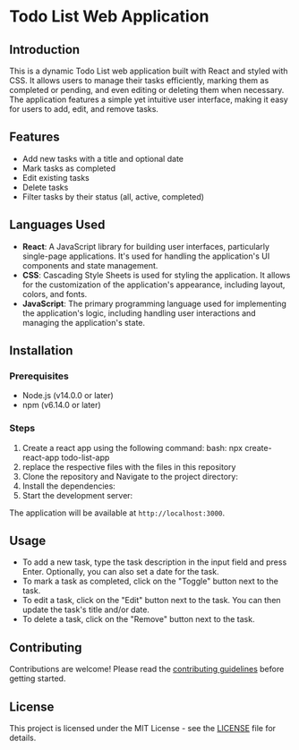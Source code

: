 # Todo List Web Application

## Introduction

This is a dynamic Todo List web application built with React and styled with CSS. It allows users to manage their tasks efficiently, marking them as completed or pending, and even editing or deleting them when necessary. The application features a simple yet intuitive user interface, making it easy for users to add, edit, and remove tasks.

## Features

- Add new tasks with a title and optional date
- Mark tasks as completed
- Edit existing tasks
- Delete tasks
- Filter tasks by their status (all, active, completed)

## Languages Used

- **React**: A JavaScript library for building user interfaces, particularly single-page applications. It's used for handling the application's UI components and state management.
- **CSS**: Cascading Style Sheets is used for styling the application. It allows for the customization of the application's appearance, including layout, colors, and fonts.
- **JavaScript**: The primary programming language used for implementing the application's logic, including handling user interactions and managing the application's state.

## Installation

### Prerequisites

- Node.js (v14.0.0 or later)
- npm (v6.14.0 or later)

### Steps

1. Create a react app using the  following command:
bash:
npx  create-react-app todo-list-app 
2. replace the respective files with the files in this repository
3. Clone the repository and Navigate to the project directory:
4. Install the dependencies:
5. Start the development server:

The application will be available at `http://localhost:3000`.

## Usage

- To add a new task, type the task description in the input field and press Enter. Optionally, you can also set a date for the task.
- To mark a task as completed, click on the "Toggle" button next to the task.
- To edit a task, click on the "Edit" button next to the task. You can then update the task's title and/or date.
- To delete a task, click on the "Remove" button next to the task.

## Contributing

Contributions are welcome! Please read the [contributing guidelines](CONTRIBUTING.md) before getting started.

## License

This project is licensed under the MIT License - see the [LICENSE](LICENSE) file for details.
